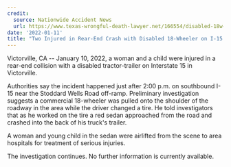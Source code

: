 ```yaml
---
credit:
  source: Nationwide Accident News
  url: https://www.texas-wrongful-death-lawyer.net/166554/disabled-18w-accident-i15-stoddard-wells-victorville-ca.htm
date: '2022-01-11'
title: "Two Injured in Rear-End Crash with Disabled 18-Wheeler on I-15 in Victorville, CA"
---
```

Victorville, CA -- January 10, 2022, a woman and a child were injured in a rear-end collision with a disabled tractor-trailer on Interstate 15 in Victorville.

Authorities say the incident happened just after 2:00 p.m. on southbound I-15 near the Stoddard Wells Road off-ramp. Preliminary investigation suggests a commercial 18-wheeler was pulled onto the shoulder of the roadway in the area while the driver changed a tire. He told investigators that as he worked on the tire a red sedan approached from the road and crashed into the back of his truck's trailer.

A woman and young child in the sedan were airlifted from the scene to area hospitals for treatment of serious injuries.

The investigation continues. No further information is currently available.
